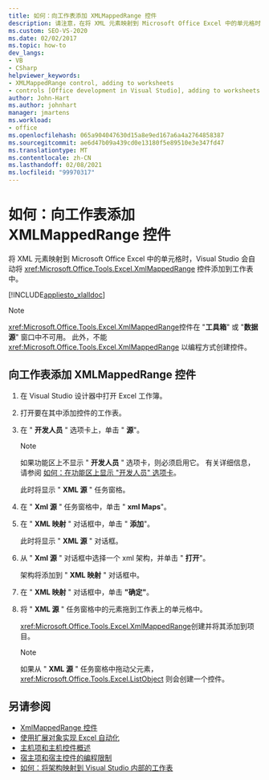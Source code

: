 ```yaml
---
title: 如何：向工作表添加 XMLMappedRange 控件
description: 请注意，在将 XML 元素映射到 Microsoft Office Excel 中的单元格时，Visual Studio 会自动将 XmlMappedRange 控件添加到工作表中。
ms.custom: SEO-VS-2020
ms.date: 02/02/2017
ms.topic: how-to
dev_langs:
- VB
- CSharp
helpviewer_keywords:
- XMLMappedRange control, adding to worksheets
- controls [Office development in Visual Studio], adding to worksheets
author: John-Hart
ms.author: johnhart
manager: jmartens
ms.workload:
- office
ms.openlocfilehash: 065a904047630d15a8e9ed167a6a4a2764858387
ms.sourcegitcommit: ae6d47b09a439cd0e13180f5e89510e3e347fd47
ms.translationtype: MT
ms.contentlocale: zh-CN
ms.lasthandoff: 02/08/2021
ms.locfileid: "99970317"
---
```

# <a name="how-to-add-xmlmappedrange-controls-to-worksheets"></a>如何：向工作表添加 XMLMappedRange 控件
  将 XML 元素映射到 Microsoft Office Excel 中的单元格时，Visual Studio 会自动将 <xref:Microsoft.Office.Tools.Excel.XmlMappedRange> 控件添加到工作表中。

 [!INCLUDE[appliesto_xlalldoc](../vsto/includes/appliesto-xlalldoc-md.md)]

> [!NOTE]
> <xref:Microsoft.Office.Tools.Excel.XmlMappedRange>控件在 "**工具箱**" 或 "**数据源**" 窗口中不可用。 此外，不能 <xref:Microsoft.Office.Tools.Excel.XmlMappedRange> 以编程方式创建控件。

## <a name="to-add-an-xmlmappedrange-control-to-a-worksheet"></a>向工作表添加 XMLMappedRange 控件

1. 在 Visual Studio 设计器中打开 Excel 工作簿。

2. 打开要在其中添加控件的工作表。

3. 在 " **开发人员** " 选项卡上，单击 " **源**"。

    > [!NOTE]
    > 如果功能区上不显示 " **开发人员** " 选项卡，则必须启用它。 有关详细信息，请参阅 [如何：在功能区上显示 "开发人员" 选项卡](../vsto/how-to-show-the-developer-tab-on-the-ribbon.md)。

     此时将显示 " **XML 源** " 任务窗格。

4. 在 " **Xml 源** " 任务窗格中，单击 " **xml Maps**"。

5. 在 " **XML 映射** " 对话框中，单击 " **添加**"。

     此时将显示 " **XML 源** " 对话框。

6. 从 " **Xml 源** " 对话框中选择一个 xml 架构，并单击 " **打开**"。

     架构将添加到 " **XML 映射** " 对话框中。

7. 在 " **XML 映射** " 对话框中，单击 **"确定"**。

8. 将 " **XML 源** " 任务窗格中的元素拖到工作表上的单元格中。

     <xref:Microsoft.Office.Tools.Excel.XmlMappedRange>创建并将其添加到项目。

    > [!NOTE]
    > 如果从 " **XML 源** " 任务窗格中拖动父元素， <xref:Microsoft.Office.Tools.Excel.ListObject> 则会创建一个控件。

## <a name="see-also"></a>另请参阅
- [XmlMappedRange 控件](../vsto/xmlmappedrange-control.md)
- [使用扩展对象实现 Excel 自动化](../vsto/automating-excel-by-using-extended-objects.md)
- [主机项和主机控件概述](../vsto/host-items-and-host-controls-overview.md)
- [宿主项和宿主控件的编程限制](../vsto/programmatic-limitations-of-host-items-and-host-controls.md)
- [如何：将架构映射到 Visual Studio 内部的工作表](../vsto/how-to-map-schemas-to-worksheets-inside-visual-studio.md)
